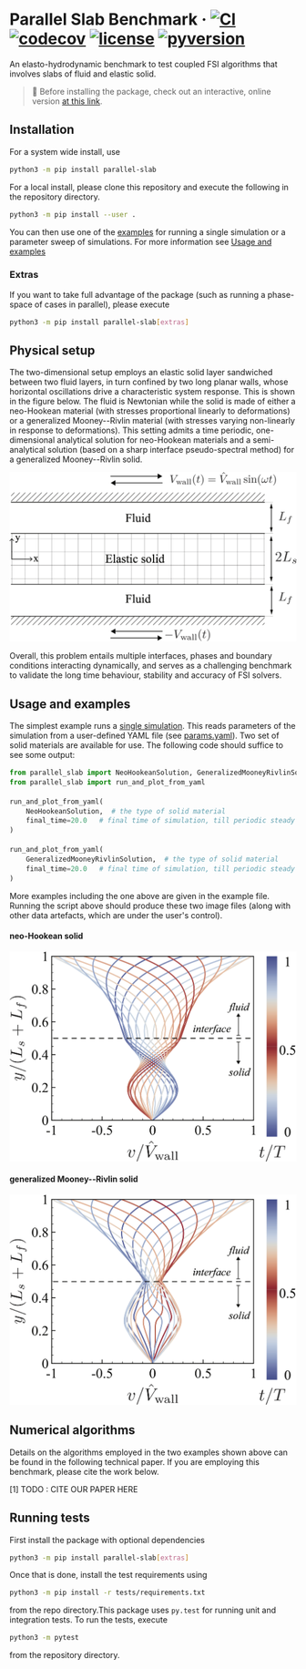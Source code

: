 Parallel Slab Benchmark
&middot;
[![CI](https://github.com/tp5uiuc/parallel_slab/actions/workflows/ci.yml/badge.svg)](https://github.com/tp5uiuc/parallel_slab/actions/workflows/ci.yml)
[![codecov](https://codecov.io/gh/tp5uiuc/parallel_slab/branch/master/graph/badge.svg?token=QWZOGBPC83)](https://codecov.io/gh/tp5uiuc/parallel_slab)
[![license](https://img.shields.io/badge/license-MIT-green)](https://mit-license.org/)
[![pyversion](https://img.shields.io/badge/python-3.6%20%7C%203.7%20%7C%203.8%20%7C%203.9-blue.svg)](https://www.python.org/)
=====

An elasto-hydrodynamic benchmark to test coupled FSI algorithms that involves slabs of fluid and elastic solid.

> :rocket: Before installing the package, check out an interactive, online version [at this link](https://gazzolalab.github.io/parallel_slab_sandbox/).

## Installation
For a system wide install, use
```sh
python3 -m pip install parallel-slab
```
For a local install, please clone this repository and execute the following in the repository directory.
```sh
python3 -m pip install --user .
```
You can then use one of the [examples](examples) for running a single simulation or
a parameter sweep of simulations. For more information see [Usage and examples](#usage-and-examples)

### Extras
If you want to take full advantage of the package (such as running a phase-space of cases in parallel),
please execute
```sh
python3 -m pip install parallel-slab[extras]
```

## Physical setup
The two-dimensional setup employs an elastic solid layer sandwiched between two fluid layers, in turn confined by two long planar walls,
whose horizontal oscillations drive a characteristic system response. This is shown in the figure below. The fluid is
Newtonian while the solid is made of either a neo-Hookean material (with stresses proportional linearly to deformations)
or a generalized Mooney--Rivlin material (with stresses varying non-linearly in response to deformations). This setting
admits a time periodic, one-dimensional analytical solution for neo-Hookean materials and a semi-analytical solution
(based on a sharp interface pseudo-spectral method) for a generalized Mooney--Rivlin solid.

![setup](./docs/assets/setup.png)

Overall, this problem entails multiple interfaces, phases and boundary conditions interacting dynamically, and serves as
 a challenging benchmark to validate the long time behaviour, stability and accuracy of FSI solvers.

## Usage and examples
The simplest example runs a [single simulation](examples/run_single.py). This reads parameters of the simulation from
a user-defined YAML file (see [params.yaml](examples/params.yaml)). Two set of solid materials are available for use.
The following code should suffice to see some output:
```python
from parallel_slab import NeoHookeanSolution, GeneralizedMooneyRivlinSolution
from parallel_slab import run_and_plot_from_yaml

run_and_plot_from_yaml(
    NeoHookeanSolution,  # the type of solid material
    final_time=20.0   # final time of simulation, till periodic steady state
)

run_and_plot_from_yaml(
    GeneralizedMooneyRivlinSolution,  # the type of solid material
    final_time=20.0   # final time of simulation, till periodic steady state
)
```
More examples including the one above are given in the example file. Running the script above should produce these two
image files (along with other data artefacts, which are under the user's control).

#### neo-Hookean solid
![linear](./docs/assets/panel_linear_velocities.png)

#### generalized Mooney--Rivlin solid
![nonlinear](./docs/assets/panel_nonlinear_velocities.png)

## Numerical algorithms
Details on the algorithms employed in the two examples shown above can be found in the following technical paper.
If you are employing this benchmark, please cite the work below.

<a id="1">[1]</a>
TODO : CITE OUR PAPER HERE


## Running tests
First install the package with optional dependencies
```sh
python3 -m pip install parallel-slab[extras]
```
Once that is done, install the test requirements using
``` sh
python3 -m pip install -r tests/requirements.txt
```
from the repo directory.This package uses `py.test` for running unit and integration tests.
To run the tests, execute
```sh
python3 -m pytest
```
from the repository directory.
